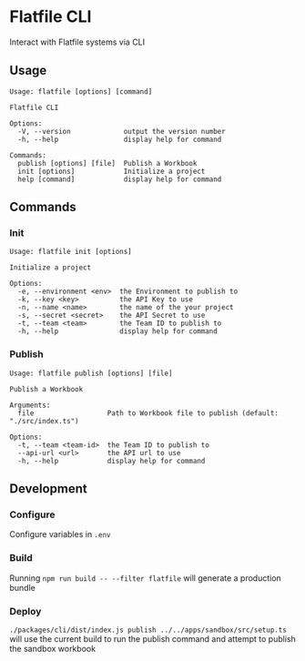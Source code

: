 # Flatfile CLI
Interact with Flatfile systems via CLI

## Usage
```
Usage: flatfile [options] [command]

Flatfile CLI

Options:
  -V, --version             output the version number
  -h, --help                display help for command

Commands:
  publish [options] [file]  Publish a Workbook
  init [options]            Initialize a project
  help [command]            display help for command
```

## Commands

### Init
```
Usage: flatfile init [options]

Initialize a project

Options:
  -e, --environment <env>  the Environment to publish to
  -k, --key <key>          the API Key to use
  -n, --name <name>        the name of the your project
  -s, --secret <secret>    the API Secret to use
  -t, --team <team>        the Team ID to publish to
  -h, --help               display help for command
```

### Publish
```
Usage: flatfile publish [options] [file]

Publish a Workbook

Arguments:
  file                  Path to Workbook file to publish (default: "./src/index.ts")

Options:
  -t, --team <team-id>  the Team ID to publish to
  --api-url <url>       the API url to use
  -h, --help            display help for command
```

## Development

### Configure
Configure variables in `.env`

### Build
Running `npm run build -- --filter flatfile` will generate a production bundle 

### Deploy
`./packages/cli/dist/index.js publish ../../apps/sandbox/src/setup.ts` will use the current build to run the publish command and attempt to publish the sandbox workbook
